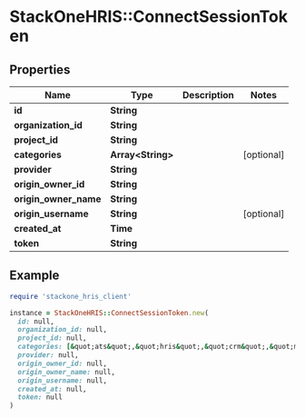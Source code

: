 # StackOneHRIS::ConnectSessionToken

## Properties

| Name | Type | Description | Notes |
| ---- | ---- | ----------- | ----- |
| **id** | **String** |  |  |
| **organization_id** | **String** |  |  |
| **project_id** | **String** |  |  |
| **categories** | **Array&lt;String&gt;** |  | [optional] |
| **provider** | **String** |  |  |
| **origin_owner_id** | **String** |  |  |
| **origin_owner_name** | **String** |  |  |
| **origin_username** | **String** |  | [optional] |
| **created_at** | **Time** |  |  |
| **token** | **String** |  |  |

## Example

```ruby
require 'stackone_hris_client'

instance = StackOneHRIS::ConnectSessionToken.new(
  id: null,
  organization_id: null,
  project_id: null,
  categories: [&quot;ats&quot;,&quot;hris&quot;,&quot;crm&quot;,&quot;marketing&quot;,&quot;common&quot;],
  provider: null,
  origin_owner_id: null,
  origin_owner_name: null,
  origin_username: null,
  created_at: null,
  token: null
)
```

